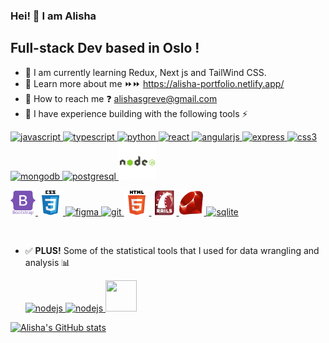 ### Hei! 👋 I am Alisha

## Full-stack Dev based in Oslo !

- 🚨 I am currently learning Redux, Next js and TailWind CSS.
- 🦄 Learn more about me ⏩⏩ https://alisha-portfolio.netlify.app/
- 📧 How to reach me ❓ alishasgreve@gmail.com
- 🚀 I have experience building with the following tools ⚡
<p align="left"> 
   <a href="https://developer.mozilla.org/en-US/docs/Web/JavaScript" target="_blank"> <img src="https://icongr.am/devicon/javascript-original.svg?size=128&color=currentColor" alt="javascript" width="40" height="40"/> </a> 
   <a href="https://icongr.am/devicon/typescript-original.svg?size=128&color=currentColor" target="_blank"> <img src="https://icongr.am/devicon/typescript-original.svg?size=128&color=currentColor" alt="typescript" width="40" height="40"/> </a> 
   <a href="https://icongr.am/devicon/python-original.svg?size=128&color=currentColor" target="_blank"> <img src="https://icongr.am/devicon/python-original.svg?size=128&color=currentColor" alt="python" width="40" height="40"/> </a> 
  <a href="https://reactjs.org/" target="_blank"> <img src="https://icongr.am/devicon/react-original.svg?size=128&color=currentColor" alt="react" width="40" height="40"/> </a> 
     <a href="https://angular.io" target="_blank"> <img src="https://icongr.am/devicon/angularjs-original.svg?size=128&color=currentColor" alt="angularjs" width="40" height="40"/> </a> 
    <a href="https://expressjs.com" target="_blank"> <img src="https://icongr.am/devicon/express-original-wordmark.svg?size=128&color=currentColor" alt="express" width="40" height="40"/> </a> 
   <a href="https://graphql.github.io/" target="_blank"> <img src="https://user-images.githubusercontent.com/25126281/102015838-d4678280-3d55-11eb-81d2-cd2a79ea3a82.png" alt="css3" width="40" height="40"/> </a> 
  <a href="https://www.mongodb.com/" target="_blank"> <img src="https://icongr.am/devicon/mongodb-original-wordmark.svg?size=128&color=currentColor" alt="mongodb" width="40" height="40"/> </a> 
  <a href="https://www.postgresql.org" target="_blank"> <img src="https://icongr.am/devicon/postgresql-original-wordmark.svg?size=128&color=currentColor" alt="postgresql" width="40" height="40"/> </a>  
  <a href="https://nodejs.org" target="_blank"><img src="https://raw.githubusercontent.com/devicons/devicon/master/icons/nodejs/nodejs-original-wordmark.svg" alt="nodejs" width="60" height="60"/> </a>
</p>
<p align="left">
<a href="https://getbootstrap.com" target="_blank"><img src="https://raw.githubusercontent.com/devicons/devicon/master/icons/bootstrap/bootstrap-plain-wordmark.svg" alt="bootstrap" width="40" height="40"/> </a> 
<a href="https://www.w3schools.com/css/" target="_blank"> <img src="https://raw.githubusercontent.com/devicons/devicon/master/icons/css3/css3-original-wordmark.svg" alt="css3" width="40" height="40"/> </a>
 <a href="https://www.figma.com/" target="_blank"> <img src="https://www.vectorlogo.zone/logos/figma/figma-icon.svg" alt="figma" width="40" height="40"/> </a> 
 <a href="https://git-scm.com/" target="_blank"> <img src="https://www.vectorlogo.zone/logos/git-scm/git-scm-icon.svg" alt="git" width="40" height="40"/> </a>
 <a href="https://www.w3.org/html/" target="_blank"> <img src="https://raw.githubusercontent.com/devicons/devicon/master/icons/html5/html5-original-wordmark.svg" alt="html5" width="40" height="40"/> </a> 
  <a href="https://rubyonrails.org" target="_blank"> <img src="https://raw.githubusercontent.com/devicons/devicon/master/icons/rails/rails-original-wordmark.svg" alt="rails" width="40" height="40"/> </a> 
   <a href="https://www.ruby-lang.org/en/" target="_blank"> <img src="https://raw.githubusercontent.com/devicons/devicon/master/icons/ruby/ruby-original.svg" alt="ruby" width="40" height="40"/> </a> 
   <a href="https://www.sqlite.org/" target="_blank"> <img src="https://www.vectorlogo.zone/logos/sqlite/sqlite-icon.svg" alt="sqlite" width="40" height="40"/> </a> </p>
   </br>
 
- ✅ <strong>PLUS!</strong> Some of the statistical tools that I used for data wrangling and analysis 📊
  <p align="left"> <a href="https://www.rstudio.com/" target="_blank"> <img src="https://user-images.githubusercontent.com/77492629/132702537-893ad619-fde6-4af2-8237-2a5d0cc60444.png" alt="nodejs" width="40" height="40"/> </a><a href="https://www.ibm.com/analytics/spss-statistics-software" target="_blank"> <img src="https://www.bergop.info/wp-content/uploads/2016/09/spss-logo-300x300.png" alt="nodejs" width="40" height="40"/></a><a href="https://www.statmodel.com/" target="_blank"> <img src="https://yt3.ggpht.com/a-/AAuE7mDnjz0n3DSEjEzQ6wWkNZm8zgDI-CghQtTfGQ=s900-mo-c-c0xffffffff-rj-k-no" width="50" height="50"/></a> </p>
 
<!---
alisha0815/alisha0815 is a ✨ special ✨ repository because its `README.md` (this file) appears on your GitHub profile.
You can click the Preview link to take a look at your changes.
--->

[![Alisha's GitHub stats](https://github-readme-stats.vercel.app/api?username=alisha0815)](https://github.com/anuraghazra/github-readme-stats)
